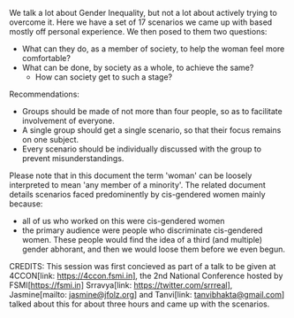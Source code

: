 We talk a lot about Gender Inequality, but not a lot about actively trying to overcome it. Here we have a set of 17 scenarios we came up with based mostly off personal experience. We then posed to them two questions:
+ What can they do, as a member of society, to help the woman feel more comfortable?
+ What can be done, by society as a whole, to achieve the same?
    + How can society get to such a stage?

Recommendations:
+ Groups should be made of not more than four people, so as to facilitate involvement of everyone.
+ A single group should get a single scenario, so that their focus remains on one subject.
+ Every scenario should be individually discussed with the group to prevent misunderstandings.    


Please note that in this document the term 'woman' can be loosely interpreted to mean 'any member of a minority'. The related document details scenarios faced predominently by cis-gendered women mainly because:
+ all of us who worked on this were cis-gendered women
+ the primary audience were people who discriminate cis-gendered women. These people would find the idea of a third (and multiple) gender abhorant, and then we would loose them before we even begun.


CREDITS:
This session was first concieved as part of a talk to be given at 4CCON[link: https://4ccon.fsmi.in], the 2nd National Conference hosted by FSMI[https://fsmi.in]
Srravya[link: https://twitter.com/srrreal], Jasmine[mailto: jasmine@jfolz.org] and Tanvi[link: tanvibhakta@gmail.com] talked about this for about three hours and came up with the scenarios.
